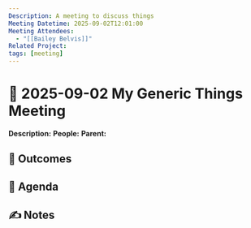 ```yaml
---
Description: A meeting to discuss things
Meeting Datetime: 2025-09-02T12:01:00
Meeting Attendees:
  - "[[Bailey Belvis]]"
Related Project:
tags: [meeting]
---
```

# 📆 2025-09-02 My Generic Things Meeting

**Description:** 
**People:** 
**Parent:** 

## 🔮 Outcomes

## 📢 Agenda

## ✍ Notes
